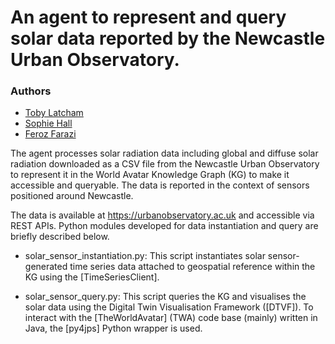# An agent to represent and query solar data reported by the Newcastle Urban Observatory.
### Authors
* [Toby Latcham](tjl47@cam.ac.uk)
* [Sophie Hall](sh2000@cam.ac.uk)
* [Feroz Farazi](msff2@cam.ac.uk)

The agent processes solar radiation data including global and diffuse solar radiation downloaded as a CSV file from the Newcastle Urban Observatory to represent it in the World Avatar Knowledge Graph (KG) to make it accessible and queryable. The data is reported in the context of sensors positioned around Newcastle.

The data is available at https://urbanobservatory.ac.uk and accessible via REST APIs. Python modules developed for data instantiation and query are briefly described below.

* solar_sensor_instantiation.py: This script instantiates solar sensor-generated time series data attached to geospatial reference within the KG using the [TimeSeriesClient].

* solar_sensor_query.py: This script queries the KG and visualises the solar data using the Digital Twin Visualisation Framework ([DTVF]). To interact with the [TheWorldAvatar] (TWA) code base (mainly) written in Java, the [py4jps] Python wrapper is used.
